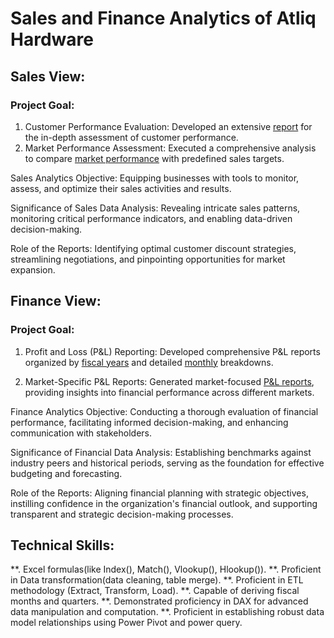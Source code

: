 # Sales and Finance Analytics of Atliq Hardware
## Sales View:
### Project Goal: 
1. Customer Performance Evaluation: Developed an extensive [report](https://github.com/Amit-20-gr/Sales-and-Finance-of-Atliq-Hardware/blob/main/Customer%20Performance%20Report.pdf) for the in-depth assessment of customer performance.
2. Market Performance Assessment: Executed a comprehensive analysis to compare [market performance](https://github.com/Amit-20-gr/Sales-and-Finance-of-Atliq-Hardware/blob/main/Market%20performance%20Vs%20Target%20Report.pdf) with predefined sales targets.

Sales Analytics Objective: Equipping businesses with tools to monitor, assess, and optimize their sales activities and results.

Significance of Sales Data Analysis: Revealing intricate sales patterns, monitoring critical performance indicators, and enabling data-driven decision-making.

Role of the Reports: Identifying optimal customer discount strategies, streamlining negotiations, and pinpointing opportunities for market expansion.
## Finance View:
### Project Goal:
1. Profit and Loss (P&L) Reporting: Developed comprehensive P&L reports organized by [fiscal years](https://github.com/Amit-20-gr/Sales-and-Finance-of-Atliq-Hardware/blob/main/P%26L%20by%20fiscal%20year.pdf) and detailed [monthly](https://github.com/Amit-20-gr/Sales-and-Finance-of-Atliq-Hardware/blob/main/P%26L%20Statement%20by%20Months.pdf) breakdowns.

2. Market-Specific P&L Reports: Generated market-focused [P&L reports](https://github.com/Amit-20-gr/Sales-and-Finance-of-Atliq-Hardware/blob/main/P%26L%20Statement%20by%20Markets.pdf), providing insights into financial performance across different markets.

Finance Analytics Objective: Conducting a thorough evaluation of financial performance, facilitating informed decision-making, and enhancing communication with stakeholders.

Significance of Financial Data Analysis: Establishing benchmarks against industry peers and historical periods, serving as the foundation for effective budgeting and forecasting.

Role of the Reports: Aligning financial planning with strategic objectives, instilling confidence in the organization's financial outlook, and supporting transparent and strategic decision-making processes.
## Technical Skills:
**. Excel formulas(like Index(), Match(), Vlookup(), Hlookup()).
**. Proficient in Data transformation(data cleaning, table merge).
**. Proficient in ETL methodology (Extract, Transform, Load).
**. Capable of deriving fiscal months and quarters.
**. Demonstrated proficiency in DAX for advanced data manipulation and computation.
**. Proficient in establishing robust data model relationships using Power Pivot and power query.
